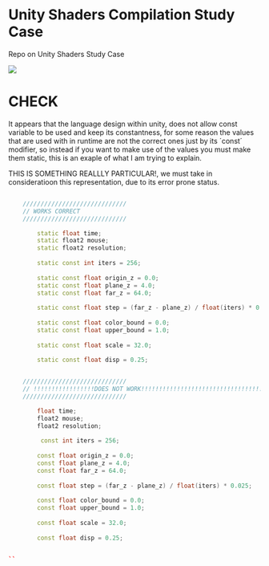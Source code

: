 # Unity Shaders Compilation Study Case
Repo on Unity Shaders Study Case

![](InGameShaders.gif)

# CHECK
It appears that the language design within unity, does not allow const variable to be used and keep its constantness, for some reason the values that are used with in runtime are not the correct ones just by its ´const´ modifier, so instead if you want to make use of the values you must make them static, this is an exaple of what I am trying to explain.


THIS IS SOMETHING REALLLY PARTICULAR!, we must take in consideratioon this representation, due to its error prone status.


```c++

    /////////////////////////////
    // WORKS CORRECT
    /////////////////////////////

        static float time;
        static float2 mouse;
        static float2 resolution;
        
        static const int iters = 256;
        
        static const float origin_z = 0.0;
        static const float plane_z = 4.0;
        static const float far_z = 64.0;
        
        static const float step = (far_z - plane_z) / float(iters) * 0.025;
        
        static const float color_bound = 0.0;
        static const float upper_bound = 1.0;
        
        static const float scale = 32.0;
        
        static const float disp = 0.25;
```

``` c++

    /////////////////////////////
    // !!!!!!!!!!!!!!!!!DOES NOT WORK!!!!!!!!!!!!!!!!!!!!!!!!!!!!!!!!!!!
    /////////////////////////////

        float time;
        float2 mouse;
        float2 resolution;
        
         const int iters = 256;
        
        const float origin_z = 0.0;
        const float plane_z = 4.0;
        const float far_z = 64.0;
        
        const float step = (far_z - plane_z) / float(iters) * 0.025;
        
        const float color_bound = 0.0;
        const float upper_bound = 1.0;
        
        const float scale = 32.0;
        
        const float disp = 0.25;


``